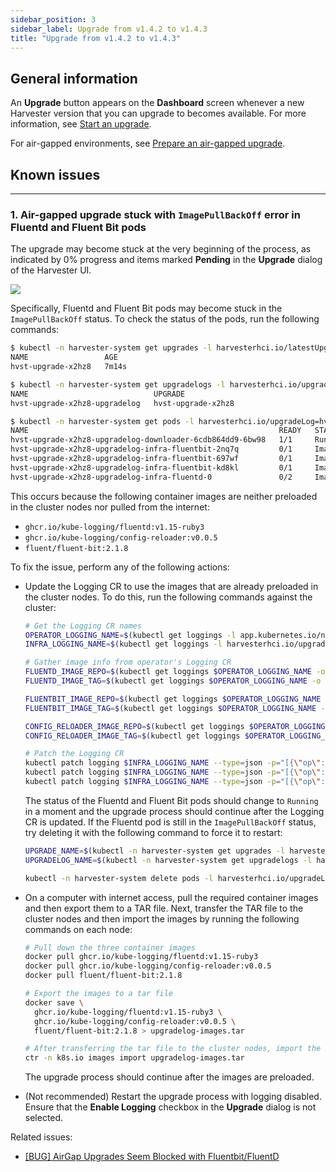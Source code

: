 ```yaml
---
sidebar_position: 3
sidebar_label: Upgrade from v1.4.2 to v1.4.3
title: "Upgrade from v1.4.2 to v1.4.3"
---
```


<head>
  <link rel="canonical" href="https://docs.harvesterhci.io/v1.5/upgrade/v1-4-2-to-v1-4-3"/>
</head>

## General information

An **Upgrade** button appears on the **Dashboard** screen whenever a new Harvester version that you can upgrade to becomes available. For more information, see [Start an upgrade](./automatic.md#start-an-upgrade).

For air-gapped environments, see [Prepare an air-gapped upgrade](./automatic.md#prepare-an-air-gapped-upgrade).

## Known issues

---

### 1. Air-gapped upgrade stuck with `ImagePullBackOff` error in Fluentd and Fluent Bit pods

The upgrade may become stuck at the very beginning of the process, as indicated by 0% progress and items marked **Pending** in the **Upgrade** dialog of the Harvester UI.

![](/img/v1.5/upgrade/upgrade-dialog-with-empty-status.png)

Specifically, Fluentd and Fluent Bit pods may become stuck in the `ImagePullBackOff` status. To check the status of the pods, run the following commands:

```bash
$ kubectl -n harvester-system get upgrades -l harvesterhci.io/latestUpgrade=true
NAME                 AGE
hvst-upgrade-x2hz8   7m14s

$ kubectl -n harvester-system get upgradelogs -l harvesterhci.io/upgrade=hvst-upgrade-x2hz8
NAME                            UPGRADE
hvst-upgrade-x2hz8-upgradelog   hvst-upgrade-x2hz8

$ kubectl -n harvester-system get pods -l harvesterhci.io/upgradeLog=hvst-upgrade-x2hz8-upgradelog
NAME                                                        READY   STATUS             RESTARTS   AGE
hvst-upgrade-x2hz8-upgradelog-downloader-6cdb864dd9-6bw98   1/1     Running            0          7m7s
hvst-upgrade-x2hz8-upgradelog-infra-fluentbit-2nq7q         0/1     ImagePullBackOff   0          7m42s
hvst-upgrade-x2hz8-upgradelog-infra-fluentbit-697wf         0/1     ImagePullBackOff   0          7m42s
hvst-upgrade-x2hz8-upgradelog-infra-fluentbit-kd8kl         0/1     ImagePullBackOff   0          7m42s
hvst-upgrade-x2hz8-upgradelog-infra-fluentd-0               0/2     ImagePullBackOff   0          7m42s
```

This occurs because the following container images are neither preloaded in the cluster nodes nor pulled from the internet:

- `ghcr.io/kube-logging/fluentd:v1.15-ruby3`
- `ghcr.io/kube-logging/config-reloader:v0.0.5`
- `fluent/fluent-bit:2.1.8`

To fix the issue, perform any of the following actions:

- Update the Logging CR to use the images that are already preloaded in the cluster nodes. To do this, run the following commands against the cluster:

  ```bash
  # Get the Logging CR names
  OPERATOR_LOGGING_NAME=$(kubectl get loggings -l app.kubernetes.io/name=rancher-logging -o jsonpath="{.items[0].metadata.name}")
  INFRA_LOGGING_NAME=$(kubectl get loggings -l harvesterhci.io/upgradeLogComponent=infra -o jsonpath="{.items[0].metadata.name}")

  # Gather image info from operator's Logging CR
  FLUENTD_IMAGE_REPO=$(kubectl get loggings $OPERATOR_LOGGING_NAME -o jsonpath="{.spec.fluentd.image.repository}")
  FLUENTD_IMAGE_TAG=$(kubectl get loggings $OPERATOR_LOGGING_NAME -o jsonpath="{.spec.fluentd.image.tag}")

  FLUENTBIT_IMAGE_REPO=$(kubectl get loggings $OPERATOR_LOGGING_NAME -o jsonpath="{.spec.fluentbit.image.repository}")
  FLUENTBIT_IMAGE_TAG=$(kubectl get loggings $OPERATOR_LOGGING_NAME -o jsonpath="{.spec.fluentbit.image.tag}")

  CONFIG_RELOADER_IMAGE_REPO=$(kubectl get loggings $OPERATOR_LOGGING_NAME -o jsonpath="{.spec.fluentd.configReloaderImage.repository}")
  CONFIG_RELOADER_IMAGE_TAG=$(kubectl get loggings $OPERATOR_LOGGING_NAME -o jsonpath="{.spec.fluentd.configReloaderImage.tag}")

  # Patch the Logging CR
  kubectl patch logging $INFRA_LOGGING_NAME --type=json -p="[{\"op\":\"replace\",\"path\":\"/spec/fluentbit/image\",\"value\":{\"repository\":\"$FLUENTBIT_IMAGE_REPO\",\"tag\":\"$FLUENTBIT_IMAGE_TAG\"}}]"
  kubectl patch logging $INFRA_LOGGING_NAME --type=json -p="[{\"op\":\"replace\",\"path\":\"/spec/fluentd/image\",\"value\":{\"repository\":\"$FLUENTD_IMAGE_REPO\",\"tag\":\"$FLUENTD_IMAGE_TAG\"}}]"
  kubectl patch logging $INFRA_LOGGING_NAME --type=json -p="[{\"op\":\"replace\",\"path\":\"/spec/fluentd/configReloaderImage\",\"value\":{\"repository\":\"$CONFIG_RELOADER_IMAGE_REPO\",\"tag\":\"$CONFIG_RELOADER_IMAGE_TAG\"}}]"
  ```

  The status of the Fluentd and Fluent Bit pods should change to `Running` in a moment and the upgrade process should continue after the Logging CR is updated. If the Fluentd pod is still in the `ImagePullBackOff` status, try deleting it with the following command to force it to restart:

  ```bash
  UPGRADE_NAME=$(kubectl -n harvester-system get upgrades -l harvesterhci.io/latestUpgrade=true -o jsonpath='{.items[0].metadata.name}')
  UPGRADELOG_NAME=$(kubectl -n harvester-system get upgradelogs -l harvesterhci.io/upgrade=$UPGRADE_NAME -o jsonpath='{.items[0].metadata.name}')

  kubectl -n harvester-system delete pods -l harvesterhci.io/upgradeLog=$UPGRADELOG_NAME,harvesterhci.io/upgradeLogComponent=aggregator
  ```

- On a computer with internet access, pull the required container images and then export them to a TAR file. Next, transfer the TAR file to the cluster nodes and then import the images by running the following commands on each node:

  ```bash
  # Pull down the three container images
  docker pull ghcr.io/kube-logging/fluentd:v1.15-ruby3
  docker pull ghcr.io/kube-logging/config-reloader:v0.0.5
  docker pull fluent/fluent-bit:2.1.8

  # Export the images to a tar file
  docker save \
    ghcr.io/kube-logging/fluentd:v1.15-ruby3 \
    ghcr.io/kube-logging/config-reloader:v0.0.5 \
    fluent/fluent-bit:2.1.8 > upgradelog-images.tar

  # After transferring the tar file to the cluster nodes, import the images (need to be run on each node)
  ctr -n k8s.io images import upgradelog-images.tar
  ```

  The upgrade process should continue after the images are preloaded.

- (Not recommended) Restart the upgrade process with logging disabled. Ensure that the **Enable Logging** checkbox in the **Upgrade** dialog is not selected.

Related issues:
- [[BUG] AirGap Upgrades Seem Blocked with Fluentbit/FluentD](https://github.com/harvester/harvester/issues/7955)
